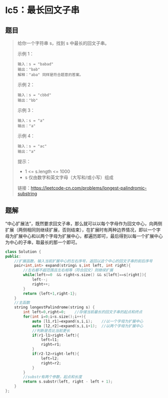 # lc5：最长回文子串

## 题目

> 给你一个字符串 s，找到 s 中最长的回文子串。
>
>  
>
> 示例 1：
>
> ```
> 输入：s = "babad"
> 输出："bab"
> 解释："aba" 同样是符合题意的答案。
> ```
>
> 示例 2：
>
> ```
> 输入：s = "cbbd"
> 输出："bb"
> ```
>
> 示例 3：
>
> ```
> 输入：s = "a"
> 输出："a"
> ```
>
> 示例 4：
>
> ```
> 输入：s = "ac"
> 输出："a"
> ```
>
> 
>
>
> 提示：
>
> - 1 <= s.length <= 1000
> - s 仅由数字和英文字母（大写和/或小写）组成
>
> 
>
> 链接：https://leetcode-cn.com/problems/longest-palindromic-substring

## 题解

“中心扩展法”，既然要求回文子串，那么就可以以每个字母作为回文中心，向两侧扩展（两侧相同则继续扩展，否则结束），在扩展时有两种边界情况，即以一个字母为扩展中心和以两个字母为扩展中心，都遍历即可，最后得到以每一个扩展中心为中心的子串，取最长的那一个即可。

```c++
class Solution {
public:
    //扩展函数，输入当前扩展中心的左右序号，返回以这个中心的回文子串的前后序号
    pair<int,int> expand(string& s,int left, int right){
        //左右都不超范围且左右相等（符合回文）则继续扩展
        while(left>=0  && right<s.size() && s[left]==s[right]){
            left--;
            right++;
        }
        return {left+1,right-1};
    }
    //主函数
    string longestPalindrome(string s) {
        int left=0,right=0;    //存储当前最长的回文子串的起点和终点
        for(int i=0;i<s.size();i++){
            auto [l1,r1]=expand(s,i,i);    //以一个字母为扩展中心
            auto [l2,r2]=expand(s,i,i+1);  //以两个字母为扩展中心
            //判断是否比当前更长
            if(r1-l1>right-left){
                left=l1;
                right=r1;
            }
            if(r2-l2>right-left){
                left=l2;
                right=r2;
            }
        }
        //substr有两个参数，起点和长度
        return s.substr(left, right - left + 1);
    }
};
```

